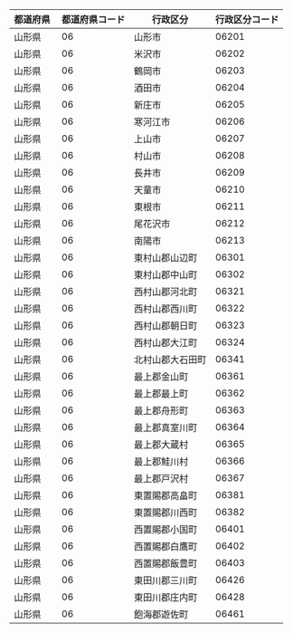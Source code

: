 |  都道府県  | 都道府県コード | 行政区分 | 行政区分コード |
|-----------|--------------|--------- |--------------|
| 山形県 | 06 | 山形市 | 06201 |
| 山形県 | 06 | 米沢市 | 06202 |
| 山形県 | 06 | 鶴岡市 | 06203 |
| 山形県 | 06 | 酒田市 | 06204 |
| 山形県 | 06 | 新庄市 | 06205 |
| 山形県 | 06 | 寒河江市 | 06206 |
| 山形県 | 06 | 上山市 | 06207 |
| 山形県 | 06 | 村山市 | 06208 |
| 山形県 | 06 | 長井市 | 06209 |
| 山形県 | 06 | 天童市 | 06210 |
| 山形県 | 06 | 東根市 | 06211 |
| 山形県 | 06 | 尾花沢市 | 06212 |
| 山形県 | 06 | 南陽市 | 06213 |
| 山形県 | 06 | 東村山郡山辺町 | 06301 |
| 山形県 | 06 | 東村山郡中山町 | 06302 |
| 山形県 | 06 | 西村山郡河北町 | 06321 |
| 山形県 | 06 | 西村山郡西川町 | 06322 |
| 山形県 | 06 | 西村山郡朝日町 | 06323 |
| 山形県 | 06 | 西村山郡大江町 | 06324 |
| 山形県 | 06 | 北村山郡大石田町 | 06341 |
| 山形県 | 06 | 最上郡金山町 | 06361 |
| 山形県 | 06 | 最上郡最上町 | 06362 |
| 山形県 | 06 | 最上郡舟形町 | 06363 |
| 山形県 | 06 | 最上郡真室川町 | 06364 |
| 山形県 | 06 | 最上郡大蔵村 | 06365 |
| 山形県 | 06 | 最上郡鮭川村 | 06366 |
| 山形県 | 06 | 最上郡戸沢村 | 06367 |
| 山形県 | 06 | 東置賜郡高畠町 | 06381 |
| 山形県 | 06 | 東置賜郡川西町 | 06382 |
| 山形県 | 06 | 西置賜郡小国町 | 06401 |
| 山形県 | 06 | 西置賜郡白鷹町 | 06402 |
| 山形県 | 06 | 西置賜郡飯豊町 | 06403 |
| 山形県 | 06 | 東田川郡三川町 | 06426 |
| 山形県 | 06 | 東田川郡庄内町 | 06428 |
| 山形県 | 06 | 飽海郡遊佐町 | 06461 |
